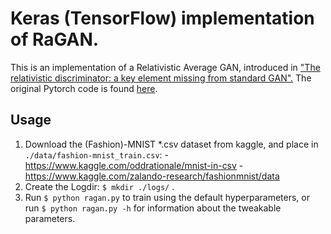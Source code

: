 # Keras (TensorFlow) implementation of RaGAN.
  
This is an implementation of a Relativistic Average GAN, introduced in ["The relativistic discriminator: a key element missing from standard GAN".](https://arxiv.org/abs/1807.0073)
The original Pytorch code is found [here](https://github.com/AlexiaJM/RelativisticGAN).

## Usage

  1. Download the (Fashion)-MNIST *.csv dataset from kaggle, and place in `./data/fashion-mnist_train.csv`: 
    - https://www.kaggle.com/oddrationale/mnist-in-csv
    - https://www.kaggle.com/zalando-research/fashionmnist/data
  2. Create the Logdir: `$ mkdir ./logs/` .
  3. Run `$ python ragan.py` to train using the default hyperparameters, or run `$ python ragan.py -h` for information about the tweakable parameters.
